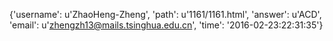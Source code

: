 {'username': u'ZhaoHeng-Zheng', 'path': u'1161/1161.html', 'answer': u'ACD', 'email': u'zhengzh13@mails.tsinghua.edu.cn', 'time': '2016-02-23:22:31:35'}